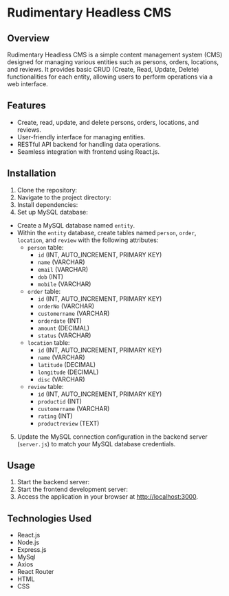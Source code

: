 # Rudimentary Headless CMS

## Overview
Rudimentary Headless CMS is a simple content management system (CMS) designed for managing various entities such as persons, orders, locations, and reviews. It provides basic CRUD (Create, Read, Update, Delete) functionalities for each entity, allowing users to perform operations via a web interface.

## Features
- Create, read, update, and delete persons, orders, locations, and reviews.
- User-friendly interface for managing entities.
- RESTful API backend for handling data operations.
- Seamless integration with frontend using React.js.

## Installation
1. Clone the repository:
2. Navigate to the project directory:
3. Install dependencies:
4. Set up MySQL database:
- Create a MySQL database named `entity`.
- Within the `entity` database, create tables named `person`, `order`, `location`, and `review` with the following attributes:
  - `person` table:
    - `id` (INT, AUTO_INCREMENT, PRIMARY KEY)
    - `name` (VARCHAR)
    - `email` (VARCHAR)
    - `dob` (INT)
    - `mobile` (VARCHAR)
  - `order` table:
    - `id` (INT, AUTO_INCREMENT, PRIMARY KEY)
    - `orderNo` (VARCHAR)
    - `customername` (VARCHAR)
    - `orderdate` (INT)
    - `amount` (DECIMAL)
    - `status` (VARCHAR)
  - `location` table:
    - `id` (INT, AUTO_INCREMENT, PRIMARY KEY)
    - `name` (VARCHAR)
    - `latitude` (DECIMAL)
    - `longitude` (DECIMAL)
    - `disc` (VARCHAR)
  - `review` table:
    - `id` (INT, AUTO_INCREMENT, PRIMARY KEY)
    - `productid` (INT)
    - `customername` (VARCHAR)
    - `rating` (INT)
    - `productreview` (TEXT)
5. Update the MySQL connection configuration in the backend server (`server.js`) to match your MySQL database credentials.


## Usage
1. Start the backend server:
2. Start the frontend development server:
3. Access the application in your browser at [http://localhost:3000](http://localhost:3000).

## Technologies Used
- React.js
- Node.js
- Express.js
- MySql
- Axios
- React Router
- HTML
- CSS


